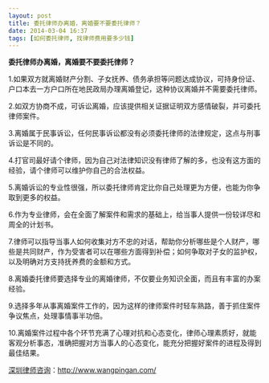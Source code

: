```yaml
---
layout: post
title: 委托律师办离婚，离婚要不要委托律师？
date: 2014-03-04 16:37
tags: [如何委托律师, 找律师费用要多少钱]
---
```

<strong>委托律师办离婚，离婚要不要委托律师？</strong>

1.如果双方就离婚财产分割、子女抚养、债务承担等问题达成协议，可持身份证、户口本去一方户口所在地民政局办理离婚登记，这种协议离婚并不需要委托律师。

2.如双方协商不成，可诉讼离婚，应该提供相关证据证明双方感情破裂，并可委托律师案件。

3.离婚属于民事诉讼，任何民事诉讼都没有必须委托律师的法律规定，这点与刑事诉讼是不同的。

4.打官司最好请个律师，因为自己对法律知识没有律师了解的多，也没有这方面的经验，请个律师可以维护你自己的合法权益。

5.离婚诉讼的专业性很强，所以委托律师肯定比你自己处理更为方便，也能为你争取到更多的权益。

6.作为专业律师，会在全面了解案件和需求的基础上，给当事人提供一份较详尽和周全的计划书。

7.律师可以指导当事人如何收集对方不忠的对话，帮助你分析哪些是个人财产，哪些是共同财产，作为受害者可以在哪些方面得到补偿；如何争取对子女的监护权，以及明确对方支持抚养费的金额和方式。

8.离婚委托律师要选择专业的离婚律师，不仅要业务知识全面，而且有丰富的办案经验。

9.选择多年从事离婚案件工作的，因为这样的律师案件时轻车熟路，善于抓住案件争议焦点，处理事情事半功倍。

10.离婚案件过程中各个环节充满了心理对抗和心态变化，律师心理素质好，就能客观分析事态，准确把握对方当事人的心态变化，能充分把握好案件的进程及得到最佳结果。

<a href="http://www.wangpingan.com/">深圳律师咨询</a>：<a href="http://www.wangpingan.com/">http://www.wangpingan.com/</a>

